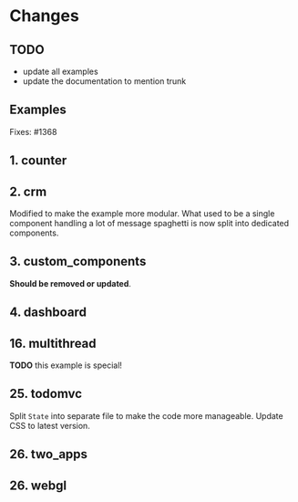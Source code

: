 # Changes

## TODO

- update all examples
- update the documentation to mention trunk

## Examples

Fixes: #1368

## 1. counter

## 2. crm

Modified to make the example more modular.
What used to be a single component handling a lot of message spaghetti is now split into dedicated components.

## 3. custom_components

**Should be removed or updated**.

## 4. dashboard

## 16. multithread

**TODO** this example is special!

## 25. todomvc

Split `State` into separate file to make the code more manageable.
Update CSS to latest version.

## 26. two_apps

## 26. webgl
